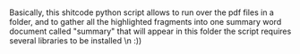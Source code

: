 # 
Basically, this shitcode python script allows to run over the pdf files in a folder, 
and to gather all the highlighted fragments into one summary word document called "summary" that will appear in this folder 
the script requires several libraries to be installed \n
:))
